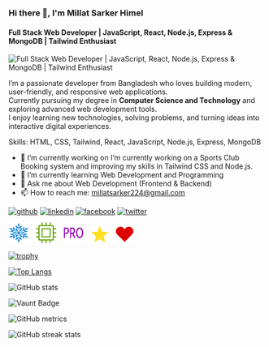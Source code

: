 ### Hi there 👋, I'm Millat Sarker Himel
#### Full Stack Web Developer | JavaScript, React, Node.js, Express & MongoDB | Tailwind Enthusiast
![Full Stack Web Developer | JavaScript, React, Node.js, Express & MongoDB | Tailwind Enthusiast](https://i.ibb.co.com/Vpp3Z69M/Whats-App-Image-2025-10-17-at-17-35-57-f25e667f.jpg)

I’m a passionate developer from Bangladesh who loves building modern, user-friendly, and responsive web applications.  
Currently pursuing my degree in **Computer Science and Technology** and exploring advanced web development tools.  
I enjoy learning new technologies, solving problems, and turning ideas into interactive digital experiences.

Skills: HTML, CSS, Tailwind, React, JavaScript, Node.js, Express, MongoDB

- 🔭 I’m currently working on I’m currently working on a Sports Club Booking system and improving my skills in Tailwind CSS and Node.js. 
- 🌱 I’m currently learning Web Development and Programming 
- 💬 Ask me about Web Development (Frontend & Backend) 
- 📫 How to reach me: millatsarker224@gmail.com 


[<img src='https://cdn.jsdelivr.net/npm/simple-icons@3.0.1/icons/github.svg' alt='github' height='40'>](https://github.com/mh-millat)  [<img src='https://cdn.jsdelivr.net/npm/simple-icons@3.0.1/icons/linkedin.svg' alt='linkedin' height='40'>](https://www.linkedin.com/in/millat-sarker-himel-717b7a2b2/)  [<img src='https://cdn.jsdelivr.net/npm/simple-icons@3.0.1/icons/facebook.svg' alt='facebook' height='40'>](https://www.facebook.com/millatsarkerhimel)  [<img src='https://cdn.jsdelivr.net/npm/simple-icons@3.0.1/icons/twitter.svg' alt='twitter' height='40'>](https://twitter.com/mh_millat_)  

<a href='https://archiveprogram.github.com/'><img src='https://raw.githubusercontent.com/acervenky/animated-github-badges/master/assets/acbadge.gif' width='40' height='40'></a> <a href='https://docs.github.com/en/developers'><img src='https://raw.githubusercontent.com/acervenky/animated-github-badges/master/assets/devbadge.gif' width='40' height='40'></a> <a href='https://github.com/pricing'><img src='https://raw.githubusercontent.com/acervenky/animated-github-badges/master/assets/pro.gif' width='40' height='40'></a> <a href='https://stars.github.com/'><img src='https://raw.githubusercontent.com/acervenky/animated-github-badges/master/assets/starbadge.gif' width='35' height='35'></a> <a href='https://docs.github.com/en/github/supporting-the-open-source-community-with-github-sponsors'><img src='https://raw.githubusercontent.com/acervenky/animated-github-badges/master/assets/sponsorbadge.gif' width='35' height='35'></a> 

[![trophy](https://github-profile-trophy.vercel.app/?username=mh-millat)](https://github.com/ryo-ma/github-profile-trophy)

[![Top Langs](https://github-readme-stats.vercel.app/api/top-langs/?username=mh-millat)](https://github.com/anuraghazra/github-readme-stats)

![GitHub stats](https://github-readme-stats.vercel.app/api?username=mh-millat&show_icons=true&count_private=true)  

![Vaunt Badge](https://api.vaunt.dev/v1/github/entities/mh-millat/contributions?format=svg&private=true)  

![GitHub metrics](https://metrics.lecoq.io/mh-millat)  

![GitHub streak stats](https://streak-stats.demolab.com/?user=mh-millat)  

